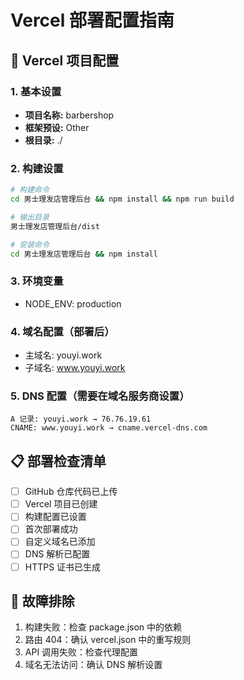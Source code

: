 # Vercel 部署配置指南

## 🚀 Vercel 项目配置

### 1. 基本设置
- **项目名称:** barbershop
- **框架预设:** Other
- **根目录:** ./

### 2. 构建设置
```bash
# 构建命令
cd 男士理发店管理后台 && npm install && npm run build

# 输出目录  
男士理发店管理后台/dist

# 安装命令
cd 男士理发店管理后台 && npm install
```

### 3. 环境变量
- NODE_ENV: production

### 4. 域名配置（部署后）
- 主域名: youyi.work
- 子域名: www.youyi.work

### 5. DNS 配置（需要在域名服务商设置）
```
A 记录: youyi.work → 76.76.19.61
CNAME: www.youyi.work → cname.vercel-dns.com
```

## 📋 部署检查清单
- [ ] GitHub 仓库代码已上传
- [ ] Vercel 项目已创建
- [ ] 构建配置已设置
- [ ] 首次部署成功
- [ ] 自定义域名已添加
- [ ] DNS 解析已配置
- [ ] HTTPS 证书已生成

## 🔧 故障排除
1. 构建失败：检查 package.json 中的依赖
2. 路由 404：确认 vercel.json 中的重写规则
3. API 调用失败：检查代理配置
4. 域名无法访问：确认 DNS 解析设置